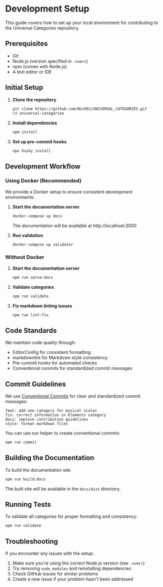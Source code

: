 # Development Setup

This guide covers how to set up your local environment for contributing to the Universal Categories repository.

## Prerequisites

- Git
- Node.js (version specified in `.nvmrc`)
- npm (comes with Node.js)
- A text editor or IDE

## Initial Setup

1. **Clone the repository**

   ```bash
   git clone https://github.com/NishDJ/UNIVERSAL_CATEGORIES.git
   cd universal-categories
   ```

2. **Install dependencies**

   ```bash
   npm install
   ```

3. **Set up pre-commit hooks**

   ```bash
   npx husky install
   ```

## Development Workflow

### Using Docker (Recommended)

We provide a Docker setup to ensure consistent development environments:

1. **Start the documentation server**

   ```bash
   docker-compose up docs
   ```

   The documentation will be available at http://localhost:3000

2. **Run validation**

   ```bash
   docker-compose up validator
   ```

### Without Docker

1. **Start the documentation server**

   ```bash
   npm run serve:docs
   ```

2. **Validate categories**

   ```bash
   npm run validate
   ```

3. **Fix markdown linting issues**

   ```bash
   npm run lint:fix
   ```

## Code Standards

We maintain code quality through:

- EditorConfig for consistent formatting
- markdownlint for Markdown style consistency
- Pre-commit hooks for automated checks
- Conventional commits for standardized commit messages

## Commit Guidelines

We use [Conventional Commits](https://www.conventionalcommits.org/) for clear and standardized commit messages:

```
feat: add new category for musical scales
fix: correct information in Elements category
docs: improve contribution guidelines
style: format markdown files
```

You can use our helper to create conventional commits:

```bash
npm run commit
```

## Building the Documentation

To build the documentation site:

```bash
npm run build:docs
```

The built site will be available in the `docs/dist` directory.

## Running Tests

To validate all categories for proper formatting and consistency:

```bash
npm run validate
```

## Troubleshooting

If you encounter any issues with the setup:

1. Make sure you're using the correct Node.js version (see `.nvmrc`)
2. Try removing `node_modules` and reinstalling dependencies
3. Check GitHub issues for similar problems
4. Create a new issue if your problem hasn't been addressed 